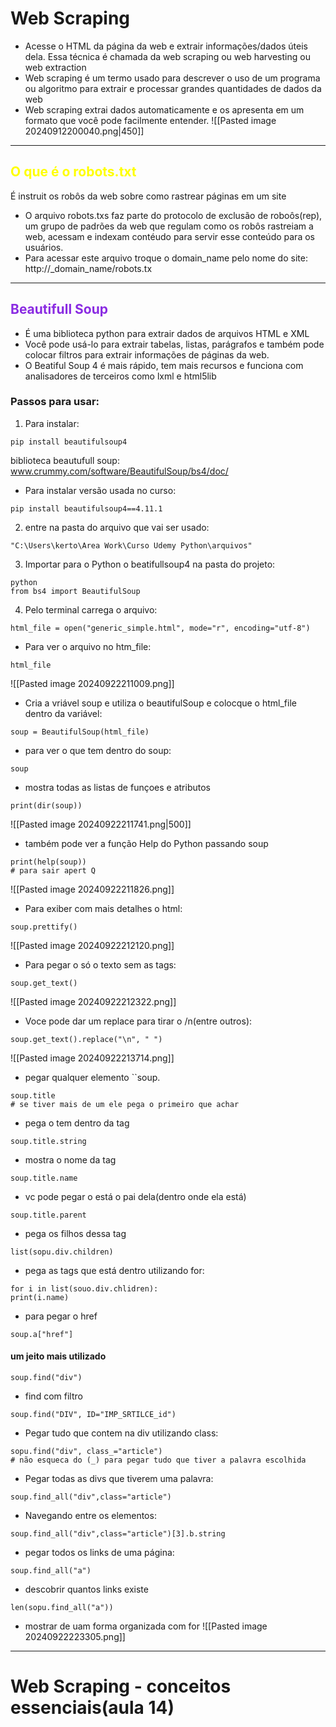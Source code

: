 # Web Scraping
- Acesse o HTML da página da web e extrair informações/dados úteis dela. Essa técnica é chamada da web scraping ou web harvesting ou web extraction
- Web scraping é um termo usado para descrever o uso de um programa ou algoritmo para extrair e processar grandes quantidades de dados da web
- Web scraping extrai dados automaticamente e os apresenta em um formato que você pode facilmente entender.
![[Pasted image 20240912200040.png|450]]
---
## <span style="color:yellow">O que é o robots.txt</span>
É instruit os robôs da web sobre como rastrear páginas em um site
- O arquivo robots.txs faz parte do protocolo de exclusão de roboôs(rep), um grupo de padrões da web  que regulam como os robôs rastreiam a web, acessam e indexam contéudo para servir esse conteúdo para os usuários.
- Para acessar este arquivo troque o domain_name pelo nome do site:
http://_domain_name/robots.tx
---
## <span style="color:#8A2BE2">Beautifull Soup</span>
- É uma biblioteca python para extrair dados de arquivos HTML e XML
- Você pode usá-lo para extrair tabelas, listas, parágrafos e também pode colocar filtros para extrair informações de páginas da web.
- O Beatiful Soup 4 é mais rápido, tem mais recursos e funciona com analisadores de terceiros como lxml e html5lib

### Passos para usar:
1.  Para instalar:
``` shell
pip install beautifulsoup4
```
biblioteca beautufull soup:
www.crummy.com/software/BeautifulSoup/bs4/doc/
- Para instalar versão usada no curso:
```
pip install beautifulsoup4==4.11.1
```
2. entre na pasta do arquivo que vai ser usado:

```shell
"C:\Users\kerto\Area Work\Curso Udemy Python\arquivos"
```

3.  Importar para o Python o beatifullsoup4 na pasta do projeto:
```shell
python
from bs4 import BeautifulSoup 
```

4.  Pelo terminal carrega o arquivo:
```shell
html_file = open("generic_simple.html", mode="r", encoding="utf-8")
```
- Para ver o arquivo no htm_file:
```shell
html_file
```
![[Pasted image 20240922211009.png]]
- Cria a vriável soup e utiliza o beautifulSoup e colocque o html_file dentro da variável:
```shell
soup = BeautifulSoup(html_file)
```
- para ver o que tem dentro do soup:
```shell
soup
```
- mostra  todas as listas de funçoes e atributos 
```shell
print(dir(soup))
```
![[Pasted image 20240922211741.png|500]]

- também pode ver a função Help do Python passando soup
```shell
print(help(soup))
# para sair apert Q
```
![[Pasted image 20240922211826.png]]
- Para exiber com mais detalhes o html:
```shell
soup.prettify()
```
![[Pasted image 20240922212120.png]]
- Para pegar o só o texto sem as tags:
```shell
soup.get_text()
```
![[Pasted image 20240922212322.png]]
-  Voce pode dar um replace para tirar o /n(entre outros):

```shell
soup.get_text().replace("\n", " ")
```
![[Pasted image 20240922213714.png]]
- pegar qualquer elemento ``soup.<elemento>

```shell
soup.title
# se tiver mais de um ele pega o primeiro que achar
```
- pega o tem dentro da tag

```shell
soup.title.string
```
- mostra o nome da tag
```shell
soup.title.name
```
- vc pode pegar o está o pai dela(dentro onde ela está)
```shell
soup.title.parent
```
- pega os filhos dessa tag
```shell
list(sopu.div.children)
```
- pega as tags  que está dentro utilizando for:
```shell
for i in list(souo.div.chlidren):
print(i.name)
```
- para pegar o href
```shell
soup.a["href"]
```
#### um jeito mais utilizado
```shell
soup.find("div")
```
- find com filtro
```shell
soup.find("DIV", ID="IMP_SRTILCE_id")
```
- Pegar tudo que contem na div utilizando class:
```shell
sopu.find("div", class_="article")
# não esqueca do (_) para pegar tudo que tiver a palavra escolhida
```
- Pegar todas as divs que tiverem uma palavra:
```shell
soup.find_all("div",class="article")
```
- Navegando entre os elementos:
```shell
soup.find_all("div",class="article")[3].b.string
```
- pegar todos os links de uma página:
```shell
soup.find_all("a")
```
- descobrir quantos links existe
```shell
len(sopu.find_all("a"))
```
- mostrar de uam forma organizada com for
![[Pasted image 20240922223305.png]]

---
# Web Scraping - conceitos essenciais(aula 14)

